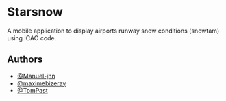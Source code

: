 # Starsnow

A mobile application to display airports runway snow conditions (snowtam) using ICAO code.

## Authors

- [@Manuel-jhn](https://github.com/Manuel-jhn)
- [@maximebizeray](https://github.com/maximebizeray)
- [@TomPast](https://github.com/TomPast)
